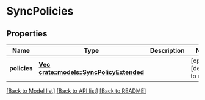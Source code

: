 # SyncPolicies

## Properties
Name | Type | Description | Notes
------------ | ------------- | ------------- | -------------
**policies** | [**Vec <crate::models::SyncPolicyExtended>**](SyncPolicyExtended.md) |  | [optional] [default to null]

[[Back to Model list]](../README.md#documentation-for-models) [[Back to API list]](../README.md#documentation-for-api-endpoints) [[Back to README]](../README.md)


